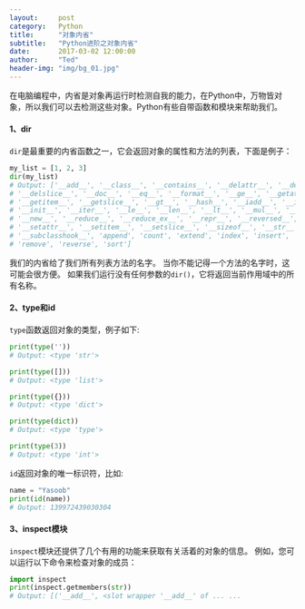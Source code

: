 ```yaml
---
layout:     post
category:   Python
title:      "对象内省"
subtitle:   "Python进阶之对象内省"
date:       2017-03-02 12:00:00
author:     "Ted"
header-img: "img/bg_01.jpg"
---
```


在电脑编程中，内省是对象再运行时检测自我的能力，在Python中，万物皆对象，所以我们可以去检测这些对象。Python有些自带函数和模块来帮助我们。

#### 1、dir

`dir`是最重要的内省函数之一，它会返回对象的属性和方法的列表，下面是例子：

```python
my_list = [1, 2, 3]
dir(my_list)
# Output: ['__add__', '__class__', '__contains__', '__delattr__', '__delitem__',
# '__delslice__', '__doc__', '__eq__', '__format__', '__ge__', '__getattribute__',
# '__getitem__', '__getslice__', '__gt__', '__hash__', '__iadd__', '__imul__',
# '__init__', '__iter__', '__le__', '__len__', '__lt__', '__mul__', '__ne__',
# '__new__', '__reduce__', '__reduce_ex__', '__repr__', '__reversed__', '__rmul__',
# '__setattr__', '__setitem__', '__setslice__', '__sizeof__', '__str__',
# '__subclasshook__', 'append', 'count', 'extend', 'index', 'insert', 'pop',
# 'remove', 'reverse', 'sort']
```

我们的内省给了我们所有列表方法的名字。 当你不能记得一个方法的名字时，这可能会很方便。 如果我们运行没有任何参数的`dir()`，它将返回当前作用域中的所有名称。

#### 2、type和id

`type`函数返回对象的类型，例子如下:

```python
print(type(''))
# Output: <type 'str'>

print(type([]))
# Output: <type 'list'>

print(type({}))
# Output: <type 'dict'>

print(type(dict))
# Output: <type 'type'>

print(type(3))
# Output: <type 'int'>
```

`id`返回对象的唯一标识符，比如:

```python
name = "Yasoob"
print(id(name))
# Output: 139972439030304
```

#### 3、inspect模块

`inspect`模块还提供了几个有用的功能来获取有关活着的对象的信息。 例如，您可以运行以下命令来检查对象的成员：

```python
import inspect
print(inspect.getmembers(str))
# Output: [('__add__', <slot wrapper '__add__' of ... ...
```

